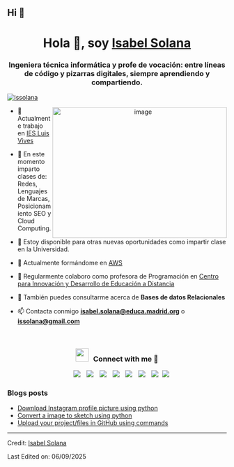 ## Hi 👋

<!--
**ISABELSOLANA-teach/isabelsolana-teach** is a ✨ _special_ ✨ repository because its `README.md` (this file) appears on your GitHub profile.

Here are some ideas to get you started:

- 🔭 I’m currently working on ...
- 🌱 I’m currently learning ...
- 👯 I’m looking to collaborate on ...
- 🤔 I’m looking for help with ...
- 💬 Ask me about ...
- 📫 How to reach me: ...
- 😄 Pronouns: ...
- ⚡ Fun fact: ...
-->
<h1 align="center">Hola 👋, soy <a href="https://100rabhcsmc.github.io/Me.io/" target="blank">
Isabel Solana</a></h1>
<h3 align="center">Ingeniera técnica informática y profe de vocación: entre líneas de código y pizarras digitales, siempre aprendiendo y compartiendo.</h3>

<!-- <p align="left"> <img src="https://komarev.com/ghpvc/?username=100rabhcsmc&label=Profile%20views&color=0e75b6&style=flat" alt="100rabhcsmc" /> </p> -->

<p align="left"> <a href="https://twitter.com/issolana" target="blank"><img src="https://img.shields.io/twitter/follow/issolana?logo=twitter&style=for-the-badge" alt="issolana" /></a> </p>

<a target="_blank" align="center">
 <!-- <img align="right" top="500" height="300" width="400" alt="GIF" src="https://media.giphy.com/media/SWoSkN6DxTszqIKEqv/giphy.gif"> -->
	<img align="right" top="500" width="400" height="300" alt="image" src="https://i.pinimg.com/1200x/4a/79/f2/4a79f2017ec7a9e39f39d0065b9f4556.jpg" />

</a>

- 🔭 Actualmente trabajo en <a href="https://www.iesluisvives.es/" target="blank">IES Luis Vives</a>

- 🌱 En este momento imparto clases de: Redes, Lenguajes de Marcas, Posicionamiento SEO y Cloud Computing.

- 🤝 Estoy disponible para otras nuevas oportunidades como impartir clase en la Universidad.

- 🌱 Actualmente formándome en  <a href="[https://github.com/100rabhcsmc/100DaysOfSwift](https://aws.amazon.com/es/)" target="blank">AWS</a>

- 📝 Regularmente colaboro como profesora de Programación en <a href="https://www.educacionfpydeportes.gob.es/mc/cidead/el-cidead.html" target="blank"> Centro para Innovación y Desarrollo de Educación a Distancia </a>

- 💬 También puedes consultarme acerca de  **Bases de datos Relacionales**

- 📫 Contacta conmigo **isabel.solana@educa.madrid.org** o **issolana@gmail.com**

<!-- - 📄 Know about my experiences <a href="https://github.com/100rabhcsmc/Me.io/blob/master/01SaurabhChavanReactNativeResume.pdf" target="blank">Resume</a> -->
<br/>
<h3 align="center" > <img src="https://media.giphy.com/media/iY8CRBdQXODJSCERIr/giphy.gif" width="30" height="30" style="margin-right: 10px;">Connect with me 🤝 </h3>

<p align="center">

 <div align="center"  class="icons-social" style="margin-left: 10px;">
        <a style="margin-left: 10px;"  target="_blank" href="https://www.linkedin.com/in/isabel-maria-solana-lumbreras-a7531b59/">
			<img src="https://img.icons8.com/doodle/40/000000/linkedin--v2.png"></a>
        <a style="margin-left: 10px;" target="_blank" href="https://github.com/100rabhcsmc">
		<img src="https://img.icons8.com/doodle/40/000000/github--v1.png"></a>
		<a style="margin-left: 10px;" target="_blank" href="https://stackoverflow.com/users/12053852/saurabh-chavan?tab=profile">
				<img src="https://img.icons8.com/external-tal-revivo-color-tal-revivo/40/000000/external-stack-overflow-is-a-question-and-answer-site-for-professional-logo-color-tal-revivo.png"></a>
	   <a style="margin-left: 10px;" target="_blank" href="https://dev.to/100rabhcsmc">
					<img src="https://img.icons8.com/external-sketchy-juicy-fish/0.6x/external-blog-online-services-sketchy-sketchy-juicy-fish.png"></a>
        <a style="margin-left: 10px;" target="_blank" href="https://instagram.com/100rabhch">
			<img src="https://img.icons8.com/doodle/40/000000/instagram-new--v2.png"></a>
		<a style="margin-left: 10px;" target="_blank" href="https://twitter.com/100rabhcsmc">
			<img src="https://img.icons8.com/doodle/1x/twitter-squared--v2.png" ></a>
		<a style="margin-left: 10px;" target="_blank" href="https://www.youtube.com/channel/UC-ZdNkKNHC6KguDqNFKO2Nw?view_as=subscriber">
				<img src="https://img.icons8.com/doodle/1x/youtube--v2.png" ></a>
		<a style="margin-left: 5px;" target="_blank" href="https://github.com/100rabhcsmc/Me.io/blob/master/01SaurabhChavanReactNativeResume.pdf">
					<img src="https://img.icons8.com/plasticine/0.5x/resume.png" ></a>
      </div>

</p>

### Blogs posts

<!-- BLOG-POST-LIST:START -->

- [Download Instagram profile picture using python](https://dev.to/100rabhcsmc/instagram-profile-picture-download-using-python-n2j)
- [Convert a image to sketch using python](https://dev.to/100rabhcsmc/convert-a-image-to-sketch-using-python-3ip1)
- [Upload your project/files in GitHub using commands](https://dev.to/100rabhcsmc/upload-your-project-files-in-github-using-commands-1hn8)
<!-- BLOG-POST-LIST:END -->

---

Credit: [Isabel Solana](https://github.com/isabelsolana-teach)

Last Edited on: 06/09/2025
